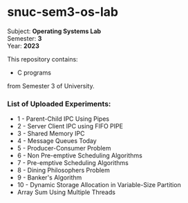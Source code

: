 # snuc-sem3-os-lab

Subject: <b>Operating Systems Lab</b> <br>
Semester: <b>3</b> <br>
Year: <b>2023</b>

This repository contains:
* C programs

from Semester 3 of University.

### List of Uploaded Experiments:

* 1 - Parent-Child IPC Using Pipes 
* 2 - Server Client IPC using FIFO PIPE 
* 3 - Shared Memory IPC 
* 4 - Message Queues Today
* 5 - Producer-Consumer Problem 
* 6 - Non Pre-emptive Scheduling Algorithms 
* 7 - Pre-emptive Scheduling Algorithms 
* 8 - Dining Philosophers Problem 
* 9 - Banker's Algorithm 
* 10 - Dynamic Storage Allocation in Variable-Size Partition 
* Array Sum Using Multiple Threads 
